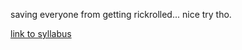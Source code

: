 saving everyone from getting rickrolled... nice try tho.

[link to syllabus](https://github.com/greenfox-zerda-raptors/syllabus)
